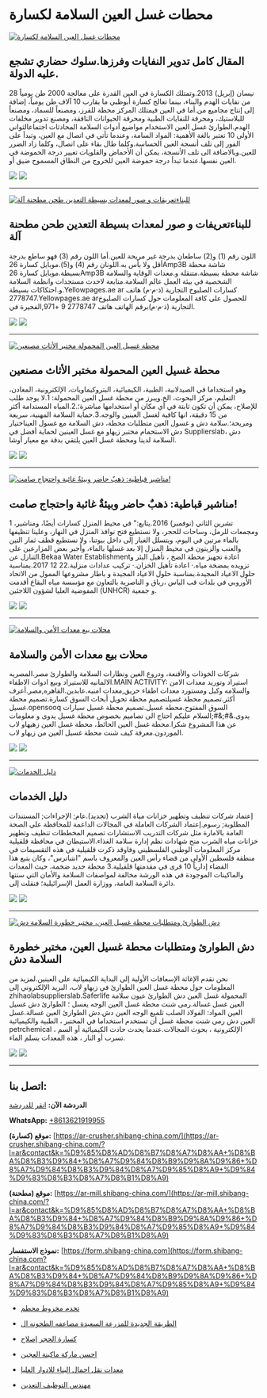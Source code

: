# محطات غسل العين السلامة لكسارة

<a href="https://swt.shibang-china.com/?l=ar&img&k=%D9%85%D8%AD%D8%B7%D8%A7%D8%AA+%D8%BA%D8%B3%D9%84+%D8%A7%D9%84%D8%B9%D9%8A%D9%86+%D8%A7%D9%84%D8%B3%D9%84%D8%A7%D9%85%D8%A9+%D9%84%D9%83%D8%B3%D8%A7%D8%B1%D8%A9" target="_blank">![محطات غسل العين السلامة لكسارة](http://static.shibang-china.com/all-800x300/1429.jpg)</a>

## المقال كامل تدوير النفايات وفرزها.سلوك حضاري تشجع عليه الدولة.
28 نيسان (إبريل) 2013.وتمتلك الكسارة في العين القدرة على معالجة 2000 طن يومياً من نفايات الهدم والبناء، بينما تعالج كسارة أبوظبي ما يقارب 10 آلاف طن يومياً، إضافة إلى إنتاج مجاميع من.أما في العين فيمتلك المركز محطة للفرز، ومصنعاً للسماد، ومصنعاً للبلاستيك، ومحرقة للنفايات الطبية ومحرقة الحيوانات النافقة، ومصنع تدوير مخلفات الهدم.الطوارئ غسل العين الاستخدام مواضيع أدوات السلامة المحادثات اجتماعالثواني الأولى 10 تعتبر بالغة الأهمية: المواد السامة، وعندما تأتي في اتصال مع العين، وتبدأ على الفور إلى تلف أنسجة العين الحساسة.وكلما طال بقاء على اتصال، وكلما زاد الضرر للعين.وبالاضافة الى تلف الأنسجة، يمكن أن الأحماض والقلويات تغيير درجة الحموضة في العين نفسها.عندما تبدأ درجة حموضة العين للخروج من النطاق المسموح ضيق أو.


<a href="https://whatsapp.shibangsoft.com/WhatsApp.php" target="_blank" title="WhatsApp">![](http://static.shibang-china.com/icon/whatsapp.png)</a> <a href="https://swt.shibang-china.com/?l=ar&icon&k=%D9%85%D8%AD%D8%B7%D8%A7%D8%AA+%D8%BA%D8%B3%D9%84+%D8%A7%D9%84%D8%B9%D9%8A%D9%86+%D8%A7%D9%84%D8%B3%D9%84%D8%A7%D9%85%D8%A9+%D9%84%D9%83%D8%B3%D8%A7%D8%B1%D8%A9" target="_blank">![](http://static.shibang-china.com/icon/chat-ar.png)</a>

---

<a href="https://swt.shibang-china.com/?l=ar&img&k=%D9%85%D8%AD%D8%B7%D8%A7%D8%AA+%D8%BA%D8%B3%D9%84+%D8%A7%D9%84%D8%B9%D9%8A%D9%86+%D8%A7%D9%84%D8%B3%D9%84%D8%A7%D9%85%D8%A9+%D9%84%D9%83%D8%B3%D8%A7%D8%B1%D8%A9" target="_blank">![للبناءتعريفات و صور لمعدات بسيطة التعدين طحن مطحنة آلة](http://static.shibang-china.com/all-800x300/1253.jpg)</a>

## للبناءتعريفات و صور لمعدات بسيطة التعدين طحن مطحنة آلة
اللون رقم (1) و(2) ساطعان بدرجة غير مريحة للعين.أما اللون رقم (3) فهو ساطع بدرجة أقل ولا بأس به.اللونان رقم (4) و(5).موبايل كسارة 26Amp3B شاشة محطة بسيطة.موبايل كسارة 26Amp3B شاشة محطة بسيطة.متنقلة و.معدات الوقاية والسلامة الشخصية في بيئة العمل عالم السلامة.متابعة لاحدث مستجدات وانظمة السلامة و.احتكاكات بسيطة.Yellowpages.ae ar كسارات الصلبوخ التجارية (ذ·م·م) هاتف 2778747.Yellowpages.ae arللحصول على كافة المعلومات حول كسارات الصلبوخ التجارية (ذ·م·م)برقم الهاتف هاتف 2778747 9 +971,الفجيرة في.


<a href="https://whatsapp.shibangsoft.com/WhatsApp.php" target="_blank" title="WhatsApp">![](http://static.shibang-china.com/icon/whatsapp.png)</a> <a href="https://swt.shibang-china.com/?l=ar&icon&k=%D9%85%D8%AD%D8%B7%D8%A7%D8%AA+%D8%BA%D8%B3%D9%84+%D8%A7%D9%84%D8%B9%D9%8A%D9%86+%D8%A7%D9%84%D8%B3%D9%84%D8%A7%D9%85%D8%A9+%D9%84%D9%83%D8%B3%D8%A7%D8%B1%D8%A9" target="_blank">![](http://static.shibang-china.com/icon/chat-ar.png)</a>

---

<a href="https://swt.shibang-china.com/?l=ar&img&k=%D9%85%D8%AD%D8%B7%D8%A7%D8%AA+%D8%BA%D8%B3%D9%84+%D8%A7%D9%84%D8%B9%D9%8A%D9%86+%D8%A7%D9%84%D8%B3%D9%84%D8%A7%D9%85%D8%A9+%D9%84%D9%83%D8%B3%D8%A7%D8%B1%D8%A9" target="_blank">![محطة غسيل العين المحمولة مختبر الأثاث مصنعين](http://static.shibang-china.com/all-800x300/479.jpg)</a>

## محطة غسيل العين المحمولة مختبر الأثاث مصنعين
وهو استخداما في الصيدلانية، الطبية، الكيميائية، البتروكيماويات، الإلكترونية، المعادن، التعليم، مركز البحوث، الخ.ويبرز من محطة غسل العين المحمولة: 1.لا يوجد طلب للإصلاح، يمكن أن تكون ثابتة في أي مكان أو استخدامها مباشرة؛.2.المياه المستدامة أكثر من 15 دقيقة، انها كافية لغسل العينين والوجه.3.حماية السلامة المهنية، سريعة ومريحة؛.سلامة دش و غسول العين متطلبات محطة، دش السلامة مع غسول العيناختيار دش الاستحمام مختبر زيهاو مع غسل العينين لحماية أفضل في Supplierslab، دش السلامة لدينا ومحطة غسل العين يلتقي بدقة مع معيار أوشا.


<a href="https://whatsapp.shibangsoft.com/WhatsApp.php" target="_blank" title="WhatsApp">![](http://static.shibang-china.com/icon/whatsapp.png)</a> <a href="https://swt.shibang-china.com/?l=ar&icon&k=%D9%85%D8%AD%D8%B7%D8%A7%D8%AA+%D8%BA%D8%B3%D9%84+%D8%A7%D9%84%D8%B9%D9%8A%D9%86+%D8%A7%D9%84%D8%B3%D9%84%D8%A7%D9%85%D8%A9+%D9%84%D9%83%D8%B3%D8%A7%D8%B1%D8%A9" target="_blank">![](http://static.shibang-china.com/icon/chat-ar.png)</a>

---

<a href="https://swt.shibang-china.com/?l=ar&img&k=%D9%85%D8%AD%D8%B7%D8%A7%D8%AA+%D8%BA%D8%B3%D9%84+%D8%A7%D9%84%D8%B9%D9%8A%D9%86+%D8%A7%D9%84%D8%B3%D9%84%D8%A7%D9%85%D8%A9+%D9%84%D9%83%D8%B3%D8%A7%D8%B1%D8%A9" target="_blank">![مناشير قباطية: ذهبٌ حاضر وبيئةٌ غائبة واحتجاج صامت!](http://static.shibang-china.com/all-800x300/206.jpg)</a>

## مناشير قباطية: ذهبٌ حاضر وبيئةٌ غائبة واحتجاج صامت!
1 تشرين الثاني (نوفمبر) 2016.يتابع:&quot; في محيط المنزل كسارات أيضًا، ومناشير، ومجمعات للرمل، وساحات للحجر، ولا نستطيع فتح نوافذ المنزل في النهار، وعلينا تنظيفها بالماء مرتين في اليوم، ويتسلل الغبار إلى داخل بيوتنا، ولا نستطيع قطف ثمار التين والعنب والزيتون في محيط المنزل إلا بعد غسلها بالماء، وأُجبر بعض المزارعين على التنازل عن.Bekaa Water Establishmentاعادة تجهيز محطة الضخ ، تأهيل البئر و تزويده بمضخة مياه.· اعادة تأهيل الخزان.· تركيب عدادات منزلية.22 12 2017.بمناسبة حلول الاعياد المجيدة.بمناسبة حلول الاعياد المجيدة و باطار مشروعها الممول من الاتحاد الأوروبي في بلدات قب الياس ،رياق و الناصرية بالتعاون مع مؤسسة مياه البقاع أقدمت المفوضية العليا لشؤون اللاجئين (UNHCR) و جمعية.


<a href="https://whatsapp.shibangsoft.com/WhatsApp.php" target="_blank" title="WhatsApp">![](http://static.shibang-china.com/icon/whatsapp.png)</a> <a href="https://swt.shibang-china.com/?l=ar&icon&k=%D9%85%D8%AD%D8%B7%D8%A7%D8%AA+%D8%BA%D8%B3%D9%84+%D8%A7%D9%84%D8%B9%D9%8A%D9%86+%D8%A7%D9%84%D8%B3%D9%84%D8%A7%D9%85%D8%A9+%D9%84%D9%83%D8%B3%D8%A7%D8%B1%D8%A9" target="_blank">![](http://static.shibang-china.com/icon/chat-ar.png)</a>

---

<a href="https://swt.shibang-china.com/?l=ar&img&k=%D9%85%D8%AD%D8%B7%D8%A7%D8%AA+%D8%BA%D8%B3%D9%84+%D8%A7%D9%84%D8%B9%D9%8A%D9%86+%D8%A7%D9%84%D8%B3%D9%84%D8%A7%D9%85%D8%A9+%D9%84%D9%83%D8%B3%D8%A7%D8%B1%D8%A9" target="_blank">![محلات بيع معدات الأمن والسلامة](http://static.shibang-china.com/all-800x300/1131.jpg)</a>

## محلات بيع معدات الأمن والسلامة
شركات الخوذات والأقنعة، ودروع العين ونظارات السلامة والطوارئ مصر.المصريه الالمانيه للاستيراد وبيع ادوات الاطفاء.MAIN ACTIVITY: استيراد وتوريد معدات الامن والسلامه وكيل ومستورد معدات اطفاء حريق,معدات امنيه.عابدين.القاهره,مصر.أعرف أكثر.تصميم محطة غسيلتصميم محطة تحويل أبحاث السوق كسارة.تصميم محطة غسيل.opensooq السوق المفتوح.محطه غسيل.تصميم محطة غسيل سيارات يدوى.&amp;#;&amp;#;السلام عليكم احتاج الى تصاميم بخصوص محطة غسيل يدوى و معلومات عن هذا المشروع شكرا.محطة غسل العين الحائط، محطة غسل العين زهيهاو لاب الموردون.معرفة كيف شنت محطة غسيل العين من زيهاو لاب.


<a href="https://whatsapp.shibangsoft.com/WhatsApp.php" target="_blank" title="WhatsApp">![](http://static.shibang-china.com/icon/whatsapp.png)</a> <a href="https://swt.shibang-china.com/?l=ar&icon&k=%D9%85%D8%AD%D8%B7%D8%A7%D8%AA+%D8%BA%D8%B3%D9%84+%D8%A7%D9%84%D8%B9%D9%8A%D9%86+%D8%A7%D9%84%D8%B3%D9%84%D8%A7%D9%85%D8%A9+%D9%84%D9%83%D8%B3%D8%A7%D8%B1%D8%A9" target="_blank">![](http://static.shibang-china.com/icon/chat-ar.png)</a>

---

<a href="https://swt.shibang-china.com/?l=ar&img&k=%D9%85%D8%AD%D8%B7%D8%A7%D8%AA+%D8%BA%D8%B3%D9%84+%D8%A7%D9%84%D8%B9%D9%8A%D9%86+%D8%A7%D9%84%D8%B3%D9%84%D8%A7%D9%85%D8%A9+%D9%84%D9%83%D8%B3%D8%A7%D8%B1%D8%A9" target="_blank">![دليل الخدمات](http://static.shibang-china.com/all-800x300/1041.jpg)</a>

## دليل الخدمات
إعتماد شركات تنظيف وتطهير خزانات مياة الشرب (تجديد).عام; الإجراءات; المستندات المطلوبة; رسوم.إعتماد الشركات العاملة في المجالات الداعمة للمحافظة علي الصحة العامة بالامارة مثل شركات التدريب الاستشارات تصميم المخططات تنظيف وتطهير خزانات مياه الشرب منح شهادات نظم إدارة سلامة الغذاء.الاستيطان في محافظة قلقيلية مركز المعلومات الوطني الفلسطيني وفاوقد ذكرت قلقيلية في هذه التقسيمات في منطقة فلسطين الأولى من قضاء رأس العين والمعروف باسم &quot;انتباترس&quot;، وكان يتبع هذا القضاء إدارياً 10 قرى في مقدمتها قلقيلية.3 محطة حديد ضخمة، حيث المعدات والماكينات الموجودة في هذه الورشة مخالفة لمواصفات السلامة والأمان التي سنتها دائرة السلامة العامة، ووزارة العمل الإسرائيلية؛ فنقلت إلى.


<a href="https://whatsapp.shibangsoft.com/WhatsApp.php" target="_blank" title="WhatsApp">![](http://static.shibang-china.com/icon/whatsapp.png)</a> <a href="https://swt.shibang-china.com/?l=ar&icon&k=%D9%85%D8%AD%D8%B7%D8%A7%D8%AA+%D8%BA%D8%B3%D9%84+%D8%A7%D9%84%D8%B9%D9%8A%D9%86+%D8%A7%D9%84%D8%B3%D9%84%D8%A7%D9%85%D8%A9+%D9%84%D9%83%D8%B3%D8%A7%D8%B1%D8%A9" target="_blank">![](http://static.shibang-china.com/icon/chat-ar.png)</a>

---

<a href="https://swt.shibang-china.com/?l=ar&img&k=%D9%85%D8%AD%D8%B7%D8%A7%D8%AA+%D8%BA%D8%B3%D9%84+%D8%A7%D9%84%D8%B9%D9%8A%D9%86+%D8%A7%D9%84%D8%B3%D9%84%D8%A7%D9%85%D8%A9+%D9%84%D9%83%D8%B3%D8%A7%D8%B1%D8%A9" target="_blank">![دش الطوارئ ومتطلبات محطة غسيل العين، مختبر خطورة السلامة دش](http://static.shibang-china.com/all-800x300/120.jpg)</a>

## دش الطوارئ ومتطلبات محطة غسيل العين، مختبر خطورة السلامة دش
نحن نقدم الإغاثة الإسعافات الأولية إلى البداية الكيميائية على العينين.لمزيد من المعلومات حول محطة غسل العين الطوارئ في زيهاو لاب، البريد الإلكتروني إلى zhihaolabsupplierslab.Saferlife المحمولة غسل العين دش الطوارئ عيون سلامة العين غسل غسالة.رمى شنت محطة غسل العين الوجه يغسل ؛ الطوارئ دش غسيل العين المواد: الفولاذ الصلب تلميع الوجه العين دش.دش الطوارئ العين غسالة.غسل العين دش رمى شنت محطة غسل أن تستخدم استخداما في المختبر ، الطبية والكيميائية petrchemical ، الإلكترونية ، بحوث المجالات.عندما يحدث حادث الكيميائية أو السم تسرب أو النار ، هذه المعدات يسلم الماء.


<a href="https://whatsapp.shibangsoft.com/WhatsApp.php" target="_blank" title="WhatsApp">![](http://static.shibang-china.com/icon/whatsapp.png)</a> <a href="https://swt.shibang-china.com/?l=ar&icon&k=%D9%85%D8%AD%D8%B7%D8%A7%D8%AA+%D8%BA%D8%B3%D9%84+%D8%A7%D9%84%D8%B9%D9%8A%D9%86+%D8%A7%D9%84%D8%B3%D9%84%D8%A7%D9%85%D8%A9+%D9%84%D9%83%D8%B3%D8%A7%D8%B1%D8%A9" target="_blank">![](http://static.shibang-china.com/icon/chat-ar.png)</a>

---
## اتصل بنا:

**الدردشة الآن:** [انقر للدردشة](https://swt.shibang-china.com?l=ar&contact&k=%D9%85%D8%AD%D8%B7%D8%A7%D8%AA+%D8%BA%D8%B3%D9%84+%D8%A7%D9%84%D8%B9%D9%8A%D9%86+%D8%A7%D9%84%D8%B3%D9%84%D8%A7%D9%85%D8%A9+%D9%84%D9%83%D8%B3%D8%A7%D8%B1%D8%A9)

**WhatsApp:**  [+8613621919955](https://whatsapp.shibangsoft.com/WhatsApp.php)

**موقع (كسارة):** [https://ar-crusher.shibang-china.com/](https://ar-crusher.shibang-china.com/?l=ar&contact&k=%D9%85%D8%AD%D8%B7%D8%A7%D8%AA+%D8%BA%D8%B3%D9%84+%D8%A7%D9%84%D8%B9%D9%8A%D9%86+%D8%A7%D9%84%D8%B3%D9%84%D8%A7%D9%85%D8%A9+%D9%84%D9%83%D8%B3%D8%A7%D8%B1%D8%A9)

**موقع (مطحنة):** [https://ar-mill.shibang-china.com/](https://ar-mill.shibang-china.com/?l=ar&contact&k=%D9%85%D8%AD%D8%B7%D8%A7%D8%AA+%D8%BA%D8%B3%D9%84+%D8%A7%D9%84%D8%B9%D9%8A%D9%86+%D8%A7%D9%84%D8%B3%D9%84%D8%A7%D9%85%D8%A9+%D9%84%D9%83%D8%B3%D8%A7%D8%B1%D8%A9)

**نموذج الاستفسار:** [https://form.shibang-china.com](https://form.shibang-china.com?l=ar&contact&k=%D9%85%D8%AD%D8%B7%D8%A7%D8%AA+%D8%BA%D8%B3%D9%84+%D8%A7%D9%84%D8%B9%D9%8A%D9%86+%D8%A7%D9%84%D8%B3%D9%84%D8%A7%D9%85%D8%A9+%D9%84%D9%83%D8%B3%D8%A7%D8%B1%D8%A9)

* [تخدم مخروط محطم](../23/%D8%AA%D8%AE%D8%AF%D9%85%20%D9%85%D8%AE%D8%B1%D9%88%D8%B7%20%D9%85%D8%AD%D8%B7%D9%85.md)

* [الطريقة الجديدة للمزرعة السعيدة مضاعفه الطحونه ال](../22/%D8%A7%D9%84%D8%B7%D8%B1%D9%8A%D9%82%D8%A9%20%D8%A7%D9%84%D8%AC%D8%AF%D9%8A%D8%AF%D8%A9%20%D9%84%D9%84%D9%85%D8%B2%D8%B1%D8%B9%D8%A9%20%D8%A7%D9%84%D8%B3%D8%B9%D9%8A%D8%AF%D8%A9%20%D9%85%D8%B6%D8%A7%D8%B9%D9%81%D9%87%20%D8%A7%D9%84%D8%B7%D8%AD%D9%88%D9%86%D9%87%20%D8%A7%D9%84.md)

* [كسارة الحجر إصلاح](../23/%D9%83%D8%B3%D8%A7%D8%B1%D8%A9%20%D8%A7%D9%84%D8%AD%D8%AC%D8%B1%20%D8%A5%D8%B5%D9%84%D8%A7%D8%AD.md)

* [احسن ماركة ماكينة العجين](../22/%D8%A7%D8%AD%D8%B3%D9%86%20%D9%85%D8%A7%D8%B1%D9%83%D8%A9%20%D9%85%D8%A7%D9%83%D9%8A%D9%86%D8%A9%20%D8%A7%D9%84%D8%B9%D8%AC%D9%8A%D9%86.md)

* [معدات نقل احمال البناء للادوار العليا](../21/%D9%85%D8%B9%D8%AF%D8%A7%D8%AA%20%D9%86%D9%82%D9%84%20%D8%A7%D8%AD%D9%85%D8%A7%D9%84%20%D8%A7%D9%84%D8%A8%D9%86%D8%A7%D8%A1%20%D9%84%D9%84%D8%A7%D8%AF%D9%88%D8%A7%D8%B1%20%D8%A7%D9%84%D8%B9%D9%84%D9%8A%D8%A7.md)

* [مهندس التوظيف التعدين](../24/%D9%85%D9%87%D9%86%D8%AF%D8%B3%20%D8%A7%D9%84%D8%AA%D9%88%D8%B8%D9%8A%D9%81%20%D8%A7%D9%84%D8%AA%D8%B9%D8%AF%D9%8A%D9%86.md)